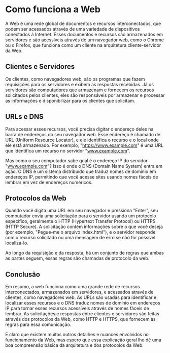 # Como funciona a Web

A Web é uma rede global de documentos e recursos interconectados, que podem ser acessados ​​através de uma variedade de dispositivos conectados à Internet. Esses documentos e recursos são armazenados em servidores e são acessíveis através de um navegador web, como o Chrome ou o Firefox, que funciona como um cliente na arquitetura cliente-servidor da Web. 

## Clientes e Servidores

Os clientes, como navegadores web, são os programas que fazem requisições para os servidores e exibem as respostas recebidas. Já os servidores são computadores que armazenam e fornecem os recursos solicitados pelos clientes, eles são responsáveis por armazenar e processar as informações e disponibilizar para os clientes que solicitam.

## URLs e DNS

Para acessar esses recursos, você precisa digitar o endereço deles na barra de endereços do seu navegador web. Esse endereço é chamado de URL (Uniform Resource Locator), e ele identifica o recurso e o local onde ele está armazenado. Por exemplo, "https://www.example.com" é uma URL que identifica um recurso no servidor "www.example.com".

Mas como o seu computador sabe qual é o endereço IP do servidor "www.example.com"? Isso é onde o DNS (Domain Name System) entra em ação. O DNS é um sistema distribuído que traduz nomes de domínio em endereços IP, permitindo que você acesse sites usando nomes fáceis de lembrar em vez de endereços numéricos.

## Protocolos da Web

Quando você digita uma URL em seu navegador e pressiona "Enter", seu computador envia uma solicitação para o servidor usando um protocolo específico, geralmente o HTTP (Hypertext Transfer Protocol) ou HTTPS (HTTP Secure). A solicitação contém informações sobre o que você deseja (por exemplo, "Pegue-me o arquivo index.html"), e o servidor responde com o recurso solicitado ou uma mensagem de erro se não for possível localizá-lo.

Ao longo da requisição e da resposta, há um conjunto de regras que ambas as partes seguem, essas regras são chamadas de protocolo da web.

## Conclusão

Em resumo, a web funciona como uma grande rede de recursos interconectados, armazenados em servidores, e acessados ​​através de clientes, como navegadores web. As URLs são usadas para identificar e localizar esses recursos e o DNS traduz nomes de domínio em endereços IP para tornar esses recursos acessíveis ​​através de nomes fáceis de lembrar. As solicitações e respostas entre clientes e servidores são feitas através dos protocolos da Web, como HTTP e HTTPS, que fornecem as regras para essa comunicação.

É claro que existem muitos outros detalhes e nuances envolvidos no funcionamento da Web, mas espero que essa explicação geral lhe dê uma boa compreensão básica da arquitetura e dos protocolos da Web.